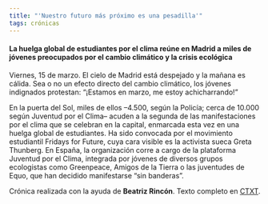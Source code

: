 ```yaml
---
title: "'Nuestro futuro más próximo es una pesadilla'"
tags: crónicas
---
```

#### La huelga global de estudiantes por el clima reúne en Madrid a miles de jóvenes preocupados por el cambio climático y la crisis ecológica

Viernes, 15 de marzo. El cielo de Madrid está despejado y la mañana es cálida. Sea o no un efecto directo del cambio climático, los jóvenes indignados protestan: “¡Estamos en marzo, me estoy achicharrando!”

En la puerta del Sol, miles de ellos –4.500, según la Policía; cerca de 10.000 según Juventud por el Clima– acuden a la segunda de las manifestaciones por el clima que se celebran en la capital, enmarcada esta vez en una huelga global de estudiantes. Ha sido convocada por el movimiento estudiantil Fridays for Future, cuya cara visible es la activista sueca Greta Thunberg. En España, la organización corre a cargo de la plataforma Juventud por el Clima, integrada por jóvenes de diversos grupos ecologistas como Greenpeace, Amigos de la Tierra o las juventudes de Equo, que han decidido manifestarse “sin banderas”.

Crónica realizada con la ayuda de **Beatriz Rincón**. Texto completo en [CTXT](https://ctxt.es/es/20190313/Politica/24997/cambio-climatico-calentamiento-planeta-huelga-clima-Greta-Thunberg-Elena-de-sus.htm).
